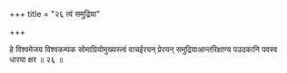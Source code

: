 +++
title = "२६ त्वं समुद्रिया"

+++

हे विश्वमेजय विश्वकम्पक सोमाग्रियोमुख्यस्त्वं वाचईरयन् प्रेरयन् समुद्रियाआन्तरिक्षाण्य पउदकानि पवस्व धारया क्षर ॥ २६ ॥